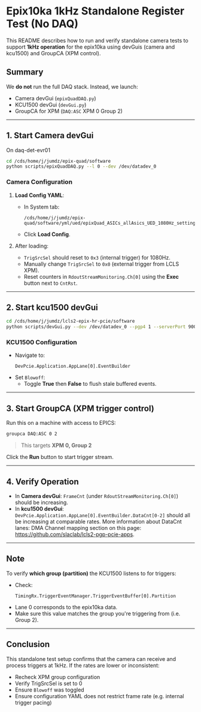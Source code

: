 
# Epix10ka 1kHz Standalone Register Test (No DAQ)

This README describes how to run and verify standalone camera tests to support **1kHz operation** for the epix10ka using devGuis (camera and kcu1500) and GroupCA (XPM control).

## Summary
We **do not** run the full DAQ stack. Instead, we launch:
- Camera devGui (`epixQuadDAQ.py`)
- KCU1500 devGui (`devGui.py`)
- GroupCA for XPM (`DAQ:ASC` XPM 0 Group 2)

---

## 1. Start Camera devGui
On daq-det-evr01
```bash
cd /cds/home/j/jumdz/epix-quad/software
python scripts/epixQuadDAQ.py --l 0 --dev /dev/datadev_0
```

### Camera Configuration
1. **Load Config YAML**:
    - In System tab:
      ```
      /cds/home/j/jumdz/epix-quad/software/yml/ued/epixQuad_ASICs_allAsics_UED_1080Hz_settings.yml
      ```
    - Click **Load Config**.

2. After loading:
   - `TrigSrcSel` should reset to `0x3` (internal trigger) for 1080Hz.
   - Manually change `TrigSrcSel` to `0x0` (external trigger from LCLS XPM).
   - Reset counters in `RdoutStreamMonitoring.Ch[0]` using the **Exec** button next to `CntRst`.

---

## 2. Start kcu1500 devGui

```bash
cd /cds/home/j/jumdz/lcls2-epix-hr-pcie/software
python scripts/devGui.py --dev /dev/datadev_0 --pgp4 1 --serverPort 9004 --pcieBoardType XilinxKcu1500
```

### KCU1500 Configuration
- Navigate to:
  ```
  DevPcie.Application.AppLane[0].EventBuilder
  ```
- Set `Blowoff`:
    - Toggle **True** then **False** to flush stale buffered events.

---

## 3. Start GroupCA (XPM trigger control)

Run this on a machine with access to EPICS:

```bash
groupca DAQ:ASC 0 2
```

> This targets **XPM 0, Group 2**

Click the **Run** button to start trigger stream.

---

## 4. Verify Operation

- In **Camera devGui**: `FrameCnt` (under `RdoutStreamMonitoring.Ch[0]`) should be increasing.
- In **kcu1500 devGui**: `DevPcie.Application.AppLane[0].EventBuilder.DataCnt[0-2]` should all be increasing at comparable rates.
More information about DataCnt lanes:
DMA Channel mapping section on this page: https://github.com/slaclab/lcls2-pgp-pcie-apps. 
---

## Note

To verify **which group (partition)** the KCU1500 listens to for triggers:

- Check:
  ```
  TimingRx.TriggerEventManager.TriggerEventBuffer[0].Partition
  ```
- Lane 0 corresponds to the epix10ka data.
- Make sure this value matches the group you're triggering from (i.e. Group 2).

---

## Conclusion

This standalone test setup confirms that the camera can receive and process triggers at 1kHz. If the rates are lower or inconsistent:
- Recheck XPM group configuration
- Verify TrigSrcSel is set to 0
- Ensure `Blowoff` was toggled
- Ensure configuration YAML does not restrict frame rate (e.g. internal trigger pacing)

